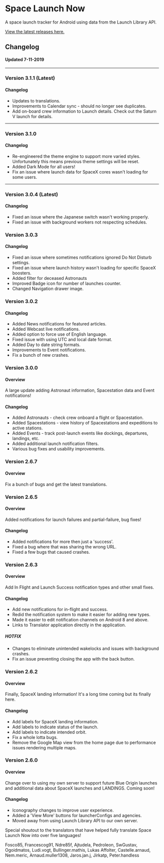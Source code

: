 # Space Launch Now
A space launch tracker for Android using data from the Launch Library API.

[View the latest releases here.](https://github.com/ItsCalebJones/SpaceLaunchNow-Android/releases)
## Changelog
#### Updated 7-11-2019
---

### Version 3.1.1 (Latest)
#### Changelog
* Updates to translations.
* Improvements to Calendar sync - should no longer see duplicates.
* Add on-board crew information to Launch details. Check out the Saturn V launch for details.

---
### Version 3.1.0
#### Changelog
* Re-engineered the theme engine to support more varied styles. Unfortunately this means previous theme settings will be reset.
* Added Dark Mode for all users!
* Fix an issue where launch data for SpaceX cores wasn't loading for some users.

---
### Version 3.0.4 (Latest)
#### Changelog
* Fixed an issue where the Japanese switch wasn't working properly.
* Fixed an issue with background workers not respecting schedules.


### Version 3.0.3
#### Changelog
* Fixed an issue where sometimes notifications ignored Do Not Disturb settings.
* Fixed an issue where launch history wasn't loading for specific SpaceX boosters.
* Added filter for deceased Astronauts
* Improved Badge icon for number of launches counter.
* Changed Navigation drawer image.


### Version 3.0.2
#### Changelog
* Added News notifications for featured articles.
* Added Webcast live notifications.
* Added option to force use of English language.
* Fixed issue with using UTC and local date format.
* Added Day to date string formats.
* Improvements to Event notifications.
* Fix a bunch of new crashes.


### Version 3.0.0
#### Overview
A large update adding Astronaut information, Spacestation data and Event notifications!

#### Changelog
* Added Astronauts - check crew onboard a flight or Spacestation.
* Added Spacestations - view history of Spacestations and expeditions to active stations.
* Added Events - track post-launch events like dockings, departures, landings, etc.
* Added additional launch notification filters.
* Various bug fixes and usability improvements.

### Version 2.6.7
#### Overview
Fix a bunch of bugs and get the latest translations.

### Version 2.6.5
#### Overview
Added notifications for launch failures and partial-failure, bug fixes!

#### Changelog
* Added notifications for more then just a 'success'.
* Fixed a bug where that was sharing the wrong URL.
* Fixed a few bugs that caused crashes.

### Version 2.6.3
#### Overview
Add In Flight and Launch Success notification types and other small fixes.

#### Changelog
* Add new notifications for in-flight and success.
* Redid the notification system to make it easier for adding new types.
* Made it easier to edit notification channels on Android 8 and above.
* Links to Translator application directly in the application.

##### HOTFIX
* Changes to eliminate unintended wakelocks and issues with background crashes.
* Fix an issue preventing closing the app with the back button.

### Version 2.6.2
#### Overview
Finally, SpaceX landing information! It's a long time coming but its finally here. 

#### Changelog
* Add labels for SpaceX landing information.
* Add labels to indicate status of the launch.
* Add labels to indicate intended orbit.
* Fix a whole lotta  bugs.
* Remove the Google Map view from the home page due to performance issues rendering multiple maps.

### Version 2.6.0
#### Overview
Change over to using my own server to support future Blue Origin launches and additional data about SpaceX launches and LANDINGS. Coming soon!

#### Changelog
* Iconography changes to improve user experience.
* Added a 'View More' buttons for launcherConfigs and agencies.
* Moved away from using Launch Library API to our own server.

Special shoutout to the translators that have helped fully translate Space Launch Now into over five languages!

Fosco85, Francescog91, Ndre85f, Ajtudela, Pedroleon, SwGustav, Ogoidmatos, Ludi.vogt, Bullinger.mathis, Lukas Affolter, Castelle.arnaud, Nem.meric, Arnaud.muller1308, Jaros.jan.j, Jirkatp, Peter.handless